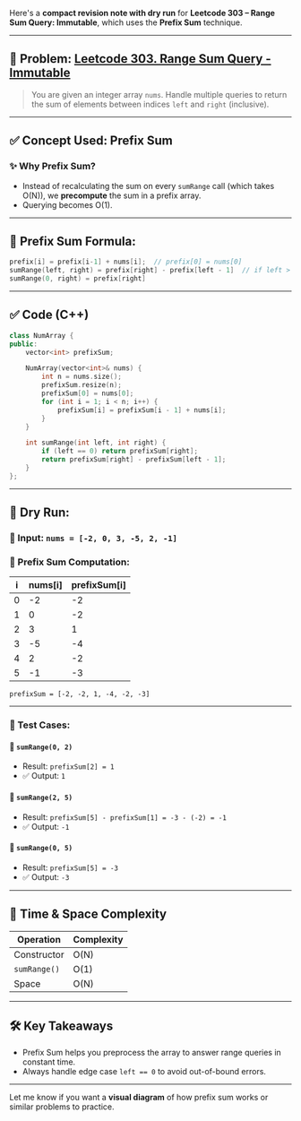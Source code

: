 Here's a **compact revision note with dry run** for **Leetcode 303 – Range Sum Query: Immutable**, which uses the **Prefix Sum** technique.

---

## 📘 Problem: [Leetcode 303. Range Sum Query - Immutable](https://leetcode.com/problems/range-sum-query-immutable/)

> You are given an integer array `nums`. Handle multiple queries to return the sum of elements between indices `left` and `right` (inclusive).

---

## ✅ **Concept Used: Prefix Sum**

### ✨ Why Prefix Sum?

* Instead of recalculating the sum on every `sumRange` call (which takes O(N)), we **precompute** the sum in a prefix array.
* Querying becomes O(1).

---

## 🧠 Prefix Sum Formula:

```cpp
prefix[i] = prefix[i-1] + nums[i];  // prefix[0] = nums[0]
sumRange(left, right) = prefix[right] - prefix[left - 1]  // if left > 0
sumRange(0, right) = prefix[right]
```

---

## ✅ Code (C++)

```cpp
class NumArray {
public:
    vector<int> prefixSum;

    NumArray(vector<int>& nums) {
        int n = nums.size();
        prefixSum.resize(n);
        prefixSum[0] = nums[0];
        for (int i = 1; i < n; i++) {
            prefixSum[i] = prefixSum[i - 1] + nums[i];
        }
    }

    int sumRange(int left, int right) {
        if (left == 0) return prefixSum[right];
        return prefixSum[right] - prefixSum[left - 1];
    }
};
```

---

## 🔁 Dry Run:

### 🔹 Input: `nums = [-2, 0, 3, -5, 2, -1]`

### 🔹 Prefix Sum Computation:

| i | nums\[i] | prefixSum\[i] |
| - | -------- | ------------- |
| 0 | -2       | -2            |
| 1 | 0        | -2            |
| 2 | 3        | 1             |
| 3 | -5       | -4            |
| 4 | 2        | -2            |
| 5 | -1       | -3            |

`prefixSum = [-2, -2, 1, -4, -2, -3]`

---

### 🧪 Test Cases:

#### 📌 `sumRange(0, 2)`

* Result: `prefixSum[2] = 1`
* ✅ Output: `1`

#### 📌 `sumRange(2, 5)`

* Result: `prefixSum[5] - prefixSum[1] = -3 - (-2) = -1`
* ✅ Output: `-1`

#### 📌 `sumRange(0, 5)`

* Result: `prefixSum[5] = -3`
* ✅ Output: `-3`

---

## 🧩 Time & Space Complexity

| Operation    | Complexity |
| ------------ | ---------- |
| Constructor  | O(N)       |
| `sumRange()` | O(1)       |
| Space        | O(N)       |

---

## 🛠️ Key Takeaways

* Prefix Sum helps you preprocess the array to answer range queries in constant time.
* Always handle edge case `left == 0` to avoid out-of-bound errors.

---

Let me know if you want a **visual diagram** of how prefix sum works or similar problems to practice.
